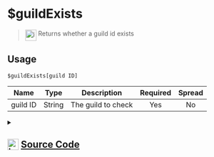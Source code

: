 # $guildExists
> <img align="top" src="https://upload.wikimedia.org/wikipedia/commons/thumb/e/e4/Infobox_info_icon.svg/160px-Infobox_info_icon.svg.png?20150409153300" alt="image" width="25" height="auto"> Returns whether a guild id exists
## Usage
```
$guildExists[guild ID]
```
| Name | Type | Description | Required | Spread
| :---: | :---: | :---: | :---: | :---: |
guild ID | String | The guild to check | Yes | No
<details>
<summary>
    
## <img align="top" src="https://cdn4.iconfinder.com/data/icons/iconsimple-logotypes/512/github-512.png" alt="image" width="25" height="auto">  [Source Code](https://github.com/tryforge/ForgeScript-V2/blob/main/src/native/guildExists.ts)
    
</summary>
    
```ts
import { ArgType, CompiledFunction, NativeFunction, Return } from "../structures"

export default new NativeFunction({
    name: "$guildExists",
    version: "1.0.0",
    description: "Returns whether a guild id exists",
    unwrap: true,
    brackets: true,
    args: [
        {
            name: "guild ID",
            description: "The guild to check",
            rest: false,
            required: true,
            type: ArgType.String,
        },
    ],
    async execute(ctx, [id]) {
        return this.success(CompiledFunction.IdRegex.test(id) && ctx.client.guilds.cache.has(id))
    },
})

```
    
</details>